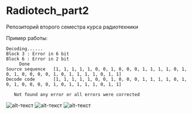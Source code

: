Radiotech_part2
===============

Репозиторий второго семестра курса радиотехники

Пример работы:
```
Decoding......
Block 3 : Error in 6 bit
Block 6 : Error in 2 bit
     Done
Source sequence   [1, 1, 1, 1, 1, 0, 0, 1, 0, 0, 0, 1, 1, 1, 1, 0, 1, 0, 1, 0, 0, 0, 0, 1, 0, 1, 1, 1, 1, 0, 1, 1]
Decode code       [1, 1, 1, 1, 1, 0, 0, 1, 0, 0, 0, 1, 1, 1, 1, 0, 1, 0, 1, 0, 0, 0, 0, 1, 0, 1, 1, 1, 1, 0, 1, 1]

   Not found any error or all errors were corrected
```
![alt-текст](https://github.com/dep403mai/Radiotech_part2/blob/master/ScreenshotMainWindow.png "Пример работы программы")
![alt-текст](https://github.com/dep403mai/Radiotech_part2/blob/master/ScreenshotPlot.png "Пример построения графиков")
![alt-текст](https://github.com/dep403mai/Radiotech_part2/blob/master/ScreenshotConsole.png "Пример вывода в консоль")
